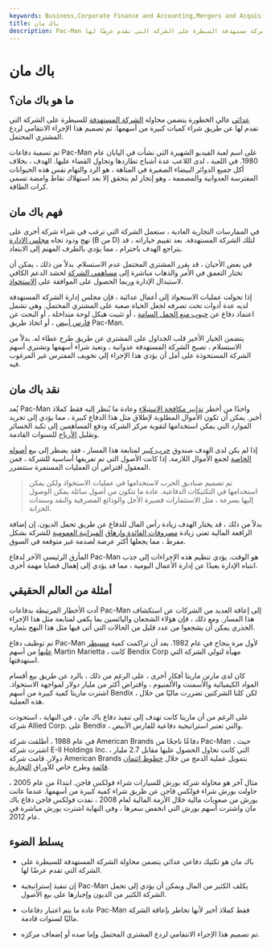 ```yaml
---
keywords: Business,Corporate Finance and Accounting,Mergers and Acquisitions,M&amp;amp;A
title: باك مان
description: Pac-Man هو تكتيك دفاعي معاد للاستيلاء تحاول فيه شركة مستهدفة السيطرة على الشركة التي تقدم عرضًا لها.
---
```


# باك مان
## ما هو باك مان؟

[عدائي](/hostiletakeover) عالي الخطورة يتضمن محاولة [الشركة المستهدفة](/targetfirm) للسيطرة على الشركة التي تقدم لها عن طريق شراء كميات كبيرة من أسهمها. تم تصميم هذا الإجراء الانتقامي لردع المشتري المحتمل.

تم تسمية دفاعات Pac-Man على اسم لعبة الفيديو الشهيرة التي نشأت في اليابان عام 1980. في اللعبة ، لدى اللاعب عدة أشباح تطاردها وتحاول القضاء عليها. الهدف ، بخلاف أكل جميع الدوائر البيضاء الصغيرة في المتاهة ، هو الرد والتهام نفس هذه الحيوانات المفترسة العدوانية والمصممة ، وهو إنجاز لم يتحقق إلا بعد استهلاك نقاط وامضة تسمى كرات الطاقة.

## فهم باك مان

في الممارسات التجارية العادية ، ستعمل الشركة التي ترغب في شراء شركة أخرى على نهج ودود تجاه [مجلس الإدارة](/boardofdirectors) (B من D) لتلك الشركة المستهدفة. بعد تقييم خياراته ، قد يتراجع الهدف باحترام ، مما يؤدي بالطرف المهتم إلى الابتعاد.

في بعض الأحيان ، قد يقرر المشتري المحتمل عدم الاستسلام. بدلاً من ذلك ، يمكن أن تختار التعمق في الأمر والذهاب مباشرة إلى [مساهمي الشركة](/shareholder) لحشد الدعم الكافي لاستبدال الإدارة وربما الحصول على الموافقة على [الاستحواذ](/acquisition).

إذا تحولت عمليات الاستحواذ إلى أعمال عدائية ، فإن مجلس إدارة الشركة المستهدفة لديه عدة أدوات تحت تصرفه لجعل الحياة صعبة على المشتري المحتمل. وهي تشمل اعتماد دفاع عن [حبوب منع الحمل السامة](/poisonpill) ، أو تثبيت هيكل لوحة متداخلة ، أو البحث عن [فارس أبيض](/whiteknight) ، أو اتخاذ طريق Pac-Man.

يتضمن الخيار الأخير قلب الجداول على المشتري عن طريق طرح عطاء له. بدلاً من الاستسلام ، تصبح الشركة المستهدفة عدوانية ، وتعيد شراء أسهمها وتشتري أسهم الشركة المستحوذة على أمل أن يؤدي هذا الإجراء إلى تخويف المفترس غير المرغوب فيه.

## نقد باك مان

يُعد Pac-Man واحدًا من أخطر [تدابير مكافحة الاستيلاء](/anti-takeovermeasure) وعادة ما يُنظر إليه فقط كملاذ أخير. يمكن أن تكون الأموال المطلوبة لإطلاق مثل هذا الدفاع كبيرة ، مما يؤدي إلى تجريد الموارد التي يمكن استخدامها لتقوية مركز الشركة ودفع المساهمين إلى تكبد الخسائر وتقليل [الأرباح](/dividend) للسنوات القادمة.

إذا لم يكن لدى الهدف صندوق [حرب كبير](/warchest) لمتابعة هذا المسار ، فقد يضطر إلى بيع [أصوله الخاصة](/asset) لجمع الأموال اللازمة. إذا كانت الأصول التي تم تفريغها أساسية للشركة ، فمن المعقول افتراض أن العمليات المستمرة ستتضرر.

> تم تصميم صناديق الحرب لاستخدامها في عمليات الاستحواذ ولكن يمكن استخدامها في التكتيكات الدفاعية. عادة ما تتكون من أصول سائلة يمكن الوصول إليها بسرعة ، مثل الاستثمارات قصيرة الأجل والودائع المصرفية والنقد وسندات الخزانة.

>

بدلاً من ذلك ، قد يختار الهدف زيادة رأس المال للدفاع عن طريق تحمل الديون. إن إضافة الرافعة المالية تعني زيادة [مصروفات الفائدة وإرهاق](/interestexpense) [الميزانية العمومية](/balancesheet) للشركة بشكل مفرط ، مما يجعلها أكثر عرضة لصدمة غير متوقعة في السوق.

المأزق الرئيسي الآخر لدفاع Pac-Man هو الوقت. يؤدي تنظيم هذه الإجراءات إلى جذب انتباه الإدارة بعيدًا عن إدارة الأعمال اليومية ، مما قد يؤدي إلى إهمال قضايا مهمة أخرى.

## أمثلة من العالم الحقيقي

أدت الأخطار المرتبطة بدفاعات Pac-Man إلى إعاقة العديد من الشركات عن استكشاف هذا المسار. ومع ذلك ، فإن هؤلاء الشجعان واليائسين بما يكفي لمتابعة مثل هذا الإجراء الجذري يمكن أن يشجعوا من عدد قليل من الحالات التي أتى فيها مثل هذا النهج بثماره.

تم توظيف دفاع Pac-Man لأول مرة بنجاح في عام 1982. بعد أن تراكمت كمية [مسيطر عليها](/controllinginterest) من أسهم Martin Marietta ، كانت Bendix Corp مهيأة لتولي الشركة التي استهدفتها.

كان لدى مارتن ماريتا أفكار أخرى ، على الرغم من ذلك ، بالرد عن طريق بيع أقسام المواد الكيميائية والأسمنت والألمنيوم ، واقتراض أكثر من مليار دولار لمواجهة الاستحواذ. اشترت ماريتا كمية كبيرة من أسهم Bendix ، لكن كلتا الشركتين تضررت ماليًا من خلال هذه العملية.

على الرغم من أن ماريتا كانت تهدف إلى تنفيذ دفاع باك مان ، في النهاية ، استحوذت شركة Allied Corp. على Bendix ، والتي تعتبر استراتيجية دفاعية للفارس الأبيض.

في عام 1988 ، أطلقت شركة American Brands دفاعًا ناجحًا من Pac-Man ، حيث اشترت شركة E-II Holdings Inc. ، التي كانت تحاول الحصول عليها مقابل 2.7 مليار دولار. قامت شركة American Brands بتمويل عملية الدمج من خلال [خطوط ائتمان قائمة](/lineofcredit) وطرح خاص للأوراق [التجارية](/commercialpaper).

مثال آخر هو محاولة شركة بورش للسيارات شراء فولكس فاجن. ابتداءً من عام 2005 ، حاولت بورش شراء فولكس فاجن عن طريق شراء كمية كبيرة من أسهمها. عندما عانت بورش من صعوبات مالية خلال الأزمة المالية لعام 2008 ، نفذت فولكس فاجن دفاع باك مان واشترت أسهم بورش التي انخفض سعرها ، وفي النهاية اشترت بورش مباشرة في عام 2012.

## يسلط الضوء

- باك مان هو تكتيك دفاعي عدائي يتضمن محاولة الشركة المستهدفة للسيطرة على الشركة التي تقدم عرضًا لها.

- إن تنفيذ إستراتيجية Pac-Man يكلف الكثير من المال ويمكن أن يؤدي إلى تحمل الشركة الكثير من الديون وإجبارها على بيع الأصول.

- عادة ما يتم اعتبار دفاعات Pac-Man فقط كملاذ أخير لأنها تخاطر بإعاقة الشركة ماليًا لسنوات قادمة.

- تم تصميم هذا الإجراء الانتقامي لردع المشتري المحتمل وإما صده أو إضعاف مركزه.

